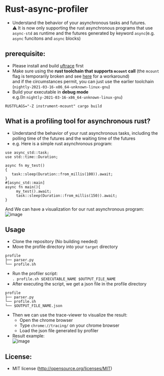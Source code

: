 # Rust-async-profiler
- Understand the behavior of your asynchronous tasks and futures.  
:warning: It is now only supporting the rust asynchronous programs that use `async-std` as runtime and the futures generated by keyword `async`(e.g. `async` funcitons and `async` blocks) 
## prerequisite:
* Please install and build [uftrace](https://github.com/namhyung/uftrace) first
* Make sure using the **rust toolchain that supports `mcount` call** (the `mcount` flag is temporarily broken and see [here](https://github.com/namhyung/uftrace/issues/1392) for a workaround)  
and if the circumstances permit, you can just use the earlier toolchain (`nightly-2021-03-16-x86_64-unknown-linux-gnu`)
* Build your executable in **debug mode**  
e.g.(In `nightly-2021-03-16-x86_64-unknown-linux-gnu`)
```
RUSTFLAGS="-Z instrument-mcount" cargo build
```
## What is a profiling tool for asynchronous rust?
* Understand the behavior of your rust asynchronous tasks, including the polling time of the futures and the waiting time of the futures
* e.g. Here is a simple rust asynchronous program:
```
use async_std::task;
use std::time::Duration;

async fn my_test()
{
   task::sleep(Duration::from_millis(100)).await;
}
#[async_std::main]
async fn main(){
     my_test().await;
     task::sleep(Duration::from_millis(150)).await;
}
```
And We can have a visualization for our rust asynchronous program:  
![image](https://user-images.githubusercontent.com/37073963/160838711-d5dd5d1f-84cc-417c-ad1d-88b59e968a04.png)
## Usage
* Clone the repository (No building needed) 
* Move the profile directory into your `target` directory
 ```
 profile
 ├── parser.py
 └── profile.sh
 ```
* Run the profiler script:  
`. profile.sh $EXECUTABLE_NAME $OUTPUT_FILE_NAME`
* After executing the script, we get a json file in the profile directory  
 ```
 profile
 ├── parser.py
 └── profile.sh
 └── $OUTPUT_FILE_NAME.json
 ```  
 * Then we can use the trace-viewer to visualize the result:
   * Open the chrome browser
   * Type `chrome://tracing/` on your chrome browser
   * Load the json file generated by profiler
 * Result example:  
![image](https://user-images.githubusercontent.com/37073963/160839516-825f3e73-763b-4e73-84fe-e2ab433e6330.png)  

 
 ## License:
 * MIT license (http://opensource.org/licenses/MIT)
 
